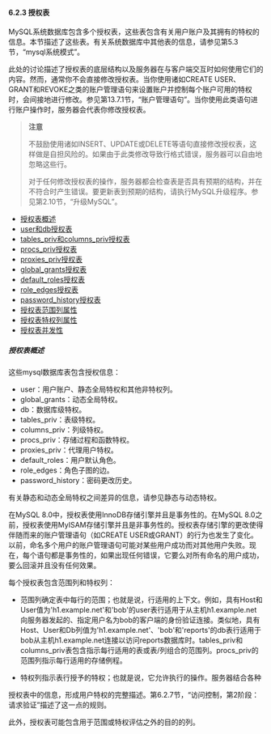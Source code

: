 #### 6.2.3 授权表

MySQL系统数据库包含多个授权表，这些表包含有关用户账户及其拥有的特权的信息。本节描述了这些表。有关系统数据库中其他表的信息，请参见第5.3节，“mysql系统模式”。

此处的讨论描述了授权表的底层结构以及服务器在与客户端交互时如何使用它们的内容。然而，通常你不会直接修改授权表。当你使用诸如CREATE USER、GRANT和REVOKE之类的账户管理语句来设置账户并控制每个账户可用的特权时，会间接地进行修改。参见第13.7.1节，“账户管理语句”。当你使用此类语句进行账户操作时，服务器会代表你修改授权表。

> **注意**
>
> 不鼓励使用诸如INSERT、UPDATE或DELETE等语句直接修改授权表，这样做是自担风险的。如果由于此类修改导致行格式错误，服务器可以自由地忽略这些行。
>
> 对于任何修改授权表的操作，服务器都会检查表是否具有预期的结构，并在不符合时产生错误。要更新表到预期的结构，请执行MySQL升级程序。参见第2.10节，“升级MySQL”。

- [授权表概述](#授权表概述)
- [user和db授权表](#user和db授权表)
- [tables_priv和columns_priv授权表](#tables_priv和columns_priv授权表)
- [procs_priv授权表](#procs_priv授权表)
- [proxies_priv授权表](#proxies_priv授权表)
- [global_grants授权表](#global_grants授权表)
- [default_roles授权表](#default_roles授权表)
- [role_edges授权表](#role_edges授权表)
- [password_history授权表](#password_history授权表)
- [授权表范围列属性](#授权表范围列属性)
- [授权表特权列属性](#授权表特权列属性)
- [授权表并发性](#授权表并发性)

##### 授权表概述

这些mysql数据库表包含授权信息：

- user：用户账户、静态全局特权和其他非特权列。
- global_grants：动态全局特权。
- db：数据库级特权。
- tables_priv：表级特权。
- columns_priv：列级特权。
- procs_priv：存储过程和函数特权。
- proxies_priv：代理用户特权。
- default_roles：用户默认角色。
- role_edges：角色子图的边。
- password_history：密码更改历史。

有关静态和动态全局特权之间差异的信息，请参见静态与动态特权。

在MySQL 8.0中，授权表使用InnoDB存储引擎并且是事务性的。在MySQL 8.0之前，授权表使用MyISAM存储引擎并且是非事务性的。授权表存储引擎的更改使得伴随而来的账户管理语句（如CREATE USER或GRANT）的行为也发生了变化。以前，命名多个用户的账户管理语句可能对某些用户成功而对其他用户失败。现在，每个语句都是事务性的，如果出现任何错误，它要么对所有命名的用户成功，要么回滚并且没有任何效果。

每个授权表包含范围列和特权列：

- 范围列确定表中每行的范围；也就是说，行适用的上下文。例如，具有Host和User值为'h1.example.net'和'bob'的user表行适用于从主机h1.example.net向服务器发起的、指定用户名为bob的客户端的身份验证连接。类似地，具有Host、User和Db列值为'h1.example.net'、'bob'和'reports'的db表行适用于bob从主机h1.example.net连接以访问reports数据库时。tables_priv和columns_priv表包含指示每行适用的表或表/列组合的范围列。procs_priv的范围列指示每行适用的存储例程。

- 特权列指示表行授予的特权；也就是说，它允许执行的操作。服务器结合各种

授权表中的信息，形成用户特权的完整描述。第6.2.7节，“访问控制，第2阶段：请求验证”描述了这一点的规则。

此外，授权表可能包含用于范围或特权评估之外的目的的列。